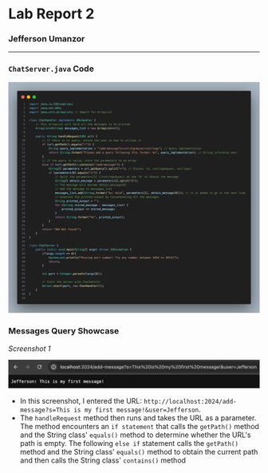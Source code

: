 # Lab Report 2
### Jefferson Umanzor

---

### `ChatServer.java` Code
![Code](images/lab2.png)

### Messages Query Showcase
*Screenshot 1*

![Message One](images/message-1.png)
- In this screenshot, I entered the URL: `http://localhost:2024/add-message?s=This is my first message!&user=Jefferson`.
- The `handleRequest` method then runs and takes the URL as a parameter. The method encounters an `if statement` that calls the `getPath()` method and the String class' `equals()` method to determine whether the URL's path is empty. The following `else if` statement calls the `getPath()` method and the String class' `equals()` method to obtain the current path and then calls the String class' `contains()` method 

<!--
Which methods in your code are called?
What are the relevant arguments to those methods, and the values of any relevant fields of the class?
How do the values of any relevant fields of the class change from this specific request? If no values got changed, explain why.

By values, we mean specific Strings, ints, URIs, and so on. "abc" is a value, 456 is a value, new URI("http://...") is a value, and so on.)
-->

<!--
![Message Two](https://github.com/umanzorurrutia/cse15l-lab-reports/blob/main/images/message-2.png)
-->
